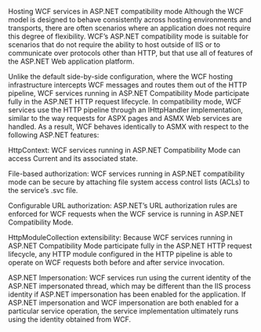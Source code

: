 Hosting WCF services in ASP.NET compatibility mode
Although the WCF model is designed to behave consistently across hosting environments and transports, there are often scenarios where an application does not require this degree of flexibility. WCF’s ASP.NET compatibility mode is suitable for scenarios that do not require the ability to host outside of IIS or to communicate over protocols other than HTTP, but that use all of features of the ASP.NET Web application platform.

Unlike the default side-by-side configuration, where the WCF hosting infrastructure intercepts WCF messages and routes them out of the HTTP pipeline, WCF services running in ASP.NET Compatibility Mode participate fully in the ASP.NET HTTP request lifecycle. In compatibility mode, WCF services use the HTTP pipeline through an IHttpHandler implementation, similar to the way requests for ASPX pages and ASMX Web services are handled. As a result, WCF behaves identically to ASMX with respect to the following ASP.NET features:

HttpContext: WCF services running in ASP.NET Compatibility Mode can access Current and its associated state.

File-based authorization: WCF services running in ASP.NET compatibility mode can be secure by attaching file system access control lists (ACLs) to the service’s .svc file.

Configurable URL authorization: ASP.NET’s URL authorization rules are enforced for WCF requests when the WCF service is running in ASP.NET Compatibility Mode.

HttpModuleCollection extensibility: Because WCF services running in ASP.NET Compatibility Mode participate fully in the ASP.NET HTTP request lifecycle, any HTTP module configured in the HTTP pipeline is able to operate on WCF requests both before and after service invocation.

ASP.NET Impersonation: WCF services run using the current identity of the ASP.NET impersonated thread, which may be different than the IIS process identity if ASP.NET impersonation has been enabled for the application. If ASP.NET impersonation and WCF impersonation are both enabled for a particular service operation, the service implementation ultimately runs using the identity obtained from WCF.
